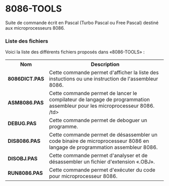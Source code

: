 # 8086-TOOLS
Suite de commande écrit en Pascal (Turbo Pascal ou Free Pascal) destiné aux microprocesseurs 8086.

<h3>Liste des fichiers</h3>

Voici la liste des différents fichiers proposés dans «8086-TOOLS» :

<table>
		 <tr>
		   <th>Nom</th>
		    <th>Description</th>
		  </tr>
	<tr>
			<td><b>8086DICT.PAS</b></td>
			<td>Cette commande permet d'afficher la liste des instuctions ou une instruction de l'assembleur 8086.</td>
		</tr>  
		<tr>
			<td><b>ASM8086.PAS</b></td>
			<td>Cette commande permet de lancer le compilateur de langage de programmation assembleur pour les microprocesseur 8086. /td>
		</tr>		
  <tr>
			 <td><b>DEBUG.PAS</b></td>
			 <td>Cette commande permet de deboguer un programme.</td>
		</tr>
		<tr>
			<td><b>DIS8086.PAS</b></td>
			<td>Cette commande permet de désassembler un code binaire de microprocesseur 8086 en langage de programmation assembleur 8086.</td>
		</tr>
		<tr>
			<td><b>DISOBJ.PAS</b></td>
			<td>Cette commande permet d'analyser et de désassembler un fichier d'extension «.OBJ».</td>
		</tr>  
		<tr>
			<td><b>RUN8086.PAS</b></td>
			<td>Cette commande permet d'exécuter du code pour microprocesseur 8086.</td>
		</tr>     
</table>
